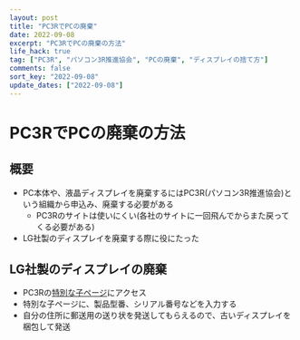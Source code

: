 ```yaml
---
layout: post
title: "PC3RでPCの廃棄"
date: 2022-09-08
excerpt: "PC3RでPCの廃棄の方法"
life_hack: true
tag: ["PC3R", "パソコン3R推進協会", "PCの廃棄", "ディスプレイの捨て方"]
comments: false
sort_key: "2022-09-08"
update_dates: ["2022-09-08"]
---
```


# PC3RでPCの廃棄の方法

## 概要
 - PC本体や、液晶ディスプレイを廃棄するにはPC3R(パソコン3R推進協会)という組織から申込み、廃棄する必要がある
   -  PC3Rのサイトは使いにくい(各社のサイトに一回飛んでからまた戻ってくる必要がある)
 - LG社製のディスプレイを廃棄する際に役にたった

## LG社製のディスプレイの廃棄
 - PC3Rの[特別な子ページ](https://www.pc3rsupport.jp/home/recycle_mark_01.html?m_cd=J42)にアクセス
 - 特別な子ページに、製品型番、シリアル番号などを入力する
 - 自分の住所に郵送用の送り状を発送してもらえるので、古いディスプレイを梱包して発送
